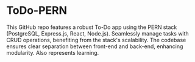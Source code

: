 # ToDo-PERN
 This GitHub repo features a robust To-Do app using the PERN stack (PostgreSQL, Express.js, React, Node.js). Seamlessly manage tasks with CRUD operations, benefiting from the stack's scalability. The codebase ensures clear separation between front-end and back-end, enhancing modularity. Also represents learning. 
